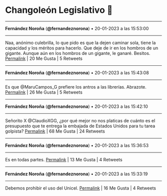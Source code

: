 # Changoleón Legislativo 🙈
*****
**Fernández Noroña** (**@fernandeznorona**) • 20-01-2023 a las 15:53:00
*****
Naa, anónimo culebrilla, lo que pido es que la dejen caminar sola, tiene la capacidad y los méritos para hacerlo. Que deje de ir en los hombros de un gigante. Aunque aún en los hombros de un gigante, le ganaré. Besitos.
[Permalink](https://twitter.com/fernandeznorona/status/1616584610217066498) | 20 Me Gusta | 5 Retweets
*****
**Fernández Noroña** (**@fernandeznorona**) • 20-01-2023 a las 15:43:08
*****
Es que @MaruCampos_G prefiere los antros a las librerías. Abrazote.
[Permalink](https://twitter.com/fernandeznorona/status/1616582126144741377) | 26 Me Gusta | 5 Retweets
*****
**Fernández Noroña** (**@fernandeznorona**) • 20-01-2023 a las 15:42:10
*****
Señorito X @ClaudioXGG, ¿por qué mejor no nos platicas de cuánto es el presupuesto que te entrega la embajada de Estados Unidos para tu tarea golpista?
[Permalink](https://twitter.com/fernandeznorona/status/1616581885295226880) | 68 Me Gusta | 24 Retweets
*****
**Fernández Noroña** (**@fernandeznorona**) • 20-01-2023 a las 15:36:53
*****
Es en todas partes.
[Permalink](https://twitter.com/fernandeznorona/status/1616580554845204480) | 13 Me Gusta | 4 Retweets
*****
**Fernández Noroña** (**@fernandeznorona**) • 20-01-2023 a las 15:33:19
*****
Debemos prohibir el uso del Unicel.
[Permalink](https://twitter.com/fernandeznorona/status/1616579658547593216) | 16 Me Gusta | 4 Retweets